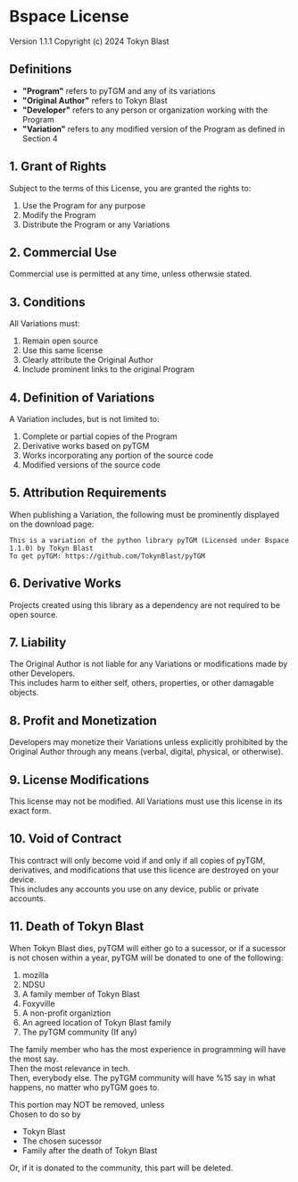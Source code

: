 # Bspace License
Version 1.1.1
Copyright (c) 2024 Tokyn Blast

## Definitions

- **"Program"** refers to pyTGM and any of its variations
- **"Original Author"** refers to Tokyn Blast
- **"Developer"** refers to any person or organization working with the Program
- **"Variation"** refers to any modified version of the Program as defined in Section 4

## 1. Grant of Rights

Subject to the terms of this License, you are granted the rights to:
1. Use the Program for any purpose
2. Modify the Program
3. Distribute the Program or any Variations

## 2. Commercial Use

Commercial use is permitted at any time, unless otherwsie stated.

## 3. Conditions

All Variations must:
1. Remain open source
2. Use this same license
3. Clearly attribute the Original Author
4. Include prominent links to the original Program

## 4. Definition of Variations

A Variation includes, but is not limited to:
1. Complete or partial copies of the Program
2. Derivative works based on pyTGM
3. Works incorporating any portion of the source code
4. Modified versions of the source code

## 5. Attribution Requirements

When publishing a Variation, the following must be prominently displayed on the download page:

```
This is a variation of the python library pyTGM (Licensed under Bspace 1.1.0) by Tokyn Blast
To get pyTGM: https://github.com/TokynBlast/pyTGM
```

## 6. Derivative Works

Projects created using this library as a dependency are not required to be open source.

## 7. Liability

The Original Author is not liable for any Variations or modifications made by other Developers.<br>
This includes harm to either self, others, properties, or other damagable objects.<br>

## 8. Profit and Monetization

Developers may monetize their Variations unless explicitly prohibited by the Original Author through any means (verbal, digital, physical, or otherwise).

## 9. License Modifications

This license may not be modified. All Variations must use this license in its exact form.

## 10. Void of Contract

This contract will only become void if and only if all copies of pyTGM, derivatives, and modifications that use this licence are destroyed on your device.<br>
This includes any accounts you use on any device, public or private accounts.

## 11. Death of Tokyn Blast

When Tokyn Blast dies, pyTGM will either go to a sucessor, or if a sucessor is not chosen within a year, pyTGM will be donated to one of the following:
1. mozilla
2. NDSU
3. A family member of Tokyn Blast
4. Foxyville
5. A non-profit organiztion
6. An agreed location of Tokyn Blast family
7. The pyTGM community (If any)

The family member who has the most experience in programming will have the most say.<br>
Then the most relevance in tech.<br>
Then, everybody else.
The pyTGM community will have %15 say in what happens, no matter who pyTGM goes to.

This portion may NOT be removed, unless<br>
Chosen to do so by
- Tokyn Blast
- The chosen sucessor
- Family after the death of Tokyn Blast

Or, if it is donated to the community, this part will be deleted.
